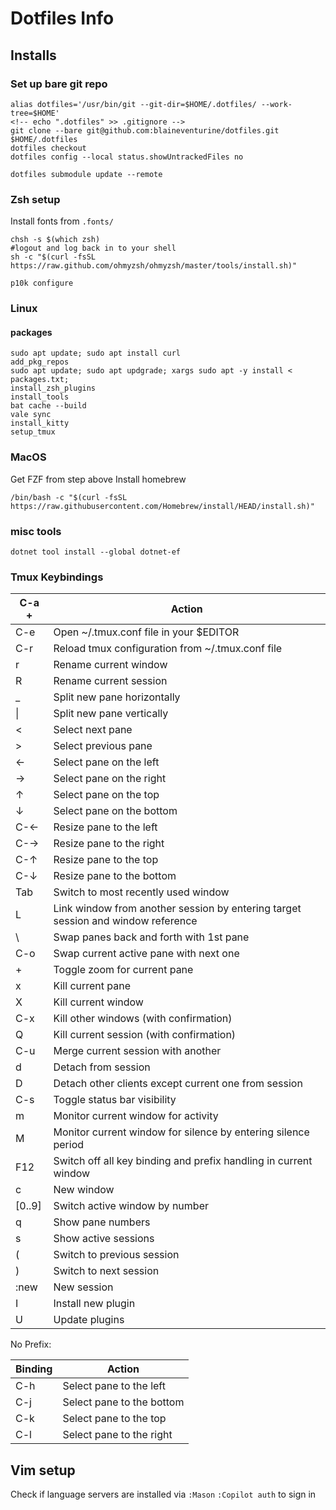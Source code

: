 # Dotfiles Info
## Installs

### Set up bare git repo

```shell
alias dotfiles='/usr/bin/git --git-dir=$HOME/.dotfiles/ --work-tree=$HOME'
<!-- echo ".dotfiles" >> .gitignore -->
git clone --bare git@github.com:blaineventurine/dotfiles.git $HOME/.dotfiles
dotfiles checkout
dotfiles config --local status.showUntrackedFiles no

dotfiles submodule update --remote
```

### Zsh setup

Install fonts from `.fonts/`

```shell
chsh -s $(which zsh)
#logout and log back in to your shell
sh -c "$(curl -fsSL https://raw.github.com/ohmyzsh/ohmyzsh/master/tools/install.sh)"

p10k configure
```

### Linux

#### packages

```shell
sudo apt update; sudo apt install curl
add_pkg_repos
sudo apt update; sudo apt updgrade; xargs sudo apt -y install < packages.txt;
install_zsh_plugins
install_tools
bat cache --build
vale sync
install_kitty
setup_tmux
```

### MacOS

Get FZF from step above
Install homebrew

`/bin/bash -c "$(curl -fsSL https://raw.githubusercontent.com/Homebrew/install/HEAD/install.sh)"`

### misc tools

```shell
dotnet tool install --global dotnet-ef
```

### Tmux Keybindings

| C-a +  | Action                                                                           |
| ------ | -------------------------------------------------------------------------------- |
| C-e    | Open ~/.tmux.conf file in your $EDITOR                                           |
| C-r    | Reload tmux configuration from ~/.tmux.conf file                                 |
| r      | Rename current window                                                            |
| R      | Rename current session                                                           |
| \_     | Split new pane horizontally                                                      |
| \|     | Split new pane vertically                                                        |
| <      | Select next pane                                                                 |
| >      | Select previous pane                                                             |
| ←      | Select pane on the left                                                          |
| →      | Select pane on the right                                                         |
| ↑      | Select pane on the top                                                           |
| ↓      | Select pane on the bottom                                                        |
| C-←    | Resize pane to the left                                                          |
| C-→    | Resize pane to the right                                                         |
| C-↑    | Resize pane to the top                                                           |
| C-↓    | Resize pane to the bottom                                                        |
| Tab    | Switch to most recently used window                                              |
| L      | Link window from another session by entering target session and window reference |
| \      | Swap panes back and forth with 1st pane                                          |
| C-o    | Swap current active pane with next one                                           |
| +      | Toggle zoom for current pane                                                     |
| x      | Kill current pane                                                                |
| X      | Kill current window                                                              |
| C-x    | Kill other windows (with confirmation)                                           |
| Q      | Kill current session (with confirmation)                                         |
| C-u    | Merge current session with another                                               |
| d      | Detach from session                                                              |
| D      | Detach other clients except current one from session                             |
| C-s    | Toggle status bar visibility                                                     |
| m      | Monitor current window for activity                                              |
| M      | Monitor current window for silence by entering silence period                    |
| F12    | Switch off all key binding and prefix handling in current window                 |
| c      | New window                                                                       |
| [0..9] | Switch active window by number                                                   |
| q      | Show pane numbers                                                                |
| s      | Show active sessions                                                             |
| (      | Switch to previous session                                                       |
| )      | Switch to next session                                                           |
| :new   | New session                                                                      |
| I      | Install new plugin                                                               |
| U      | Update plugins                                                                   |

No Prefix:

| Binding | Action                    |
| ------- | ------------------------- |
| C-h     | Select pane to the left   |
| C-j     | Select pane to the bottom |
| C-k     | Select pane to the top    |
| C-l     | Select pane to the right  |

## Vim setup

Check if language servers are installed via `:Mason`
`:Copilot auth` to sign in

